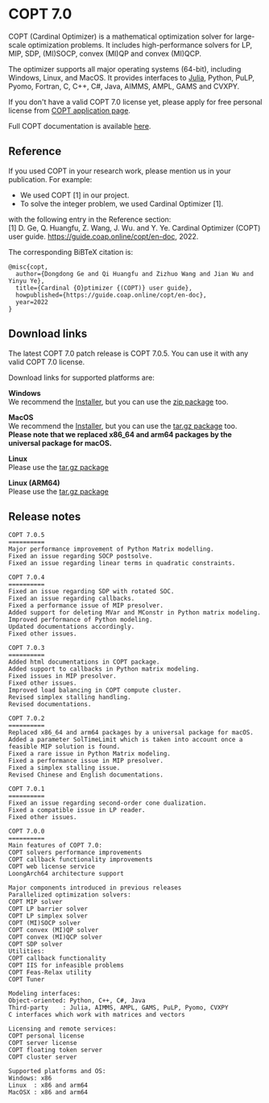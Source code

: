 # COPT 7.0

COPT (Cardinal Optimizer) is a mathematical optimization solver for large-scale optimization problems.
It includes high-performance solvers for LP, MIP, SDP, (MI)SOCP, convex (MI)QP and convex (MI)QCP.

The optimizer supports all major operating systems (64-bit), including Windows, Linux, and MacOS.
It provides interfaces to [Julia](https://github.com/COPT-Public/COPT.jl), Python, PuLP, Pyomo, Fortran, C, C++, C#, Java, AIMMS, AMPL, GAMS and CVXPY.

If you don't have a valid COPT 7.0 license yet,
please apply for free personal license from [COPT application page](https://www.shanshu.ai/copt).

Full COPT documentation is available [here](https://guide.coap.online/copt/en-doc/index.html).

## Reference
If you used COPT in your research work, please mention us in your publication. For example:
  - We used COPT [1] in our project.
  - To solve the integer problem, we used Cardinal Optimizer [1].

with the following entry in the Reference section:<br>
[1] D. Ge, Q. Huangfu, Z. Wang, J. Wu. and Y. Ye. Cardinal Optimizer (COPT) user guide. https://guide.coap.online/copt/en-doc, 2022.

The corresponding BiBTeX citation is:
```
@misc{copt,
  author={Dongdong Ge and Qi Huangfu and Zizhuo Wang and Jian Wu and Yinyu Ye},
  title={Cardinal {O}ptimizer {(COPT)} user guide},
  howpublished={https://guide.coap.online/copt/en-doc},
  year=2022
}
```
## Download links

The latest COPT 7.0 patch release is COPT 7.0.5.
You can use it with any valid COPT 7.0 license.

Download links for supported platforms are:

**Windows**<br>
  We recommend
  the [Installer](https://pub.shanshu.ai/download/copt/7.0.5/win64/CardinalOptimizer-7.0.5-win64-installer.zip),
  but you can use the [zip package](https://pub.shanshu.ai/download/copt/7.0.5/win64/CardinalOptimizer-7.0.5-win64.zip) too.

**MacOS**<br>
  We recommend
  the [Installer](https://pub.shanshu.ai/download/copt/7.0.5/osx64/CardinalOptimizer-7.0.5-universal_mac.dmg),
  but you can use the [tar.gz package](https://pub.shanshu.ai/download/copt/7.0.5/osx64/CardinalOptimizer-7.0.5-universal_mac.tar.gz) too.<br>
  **Please note that we replaced x86_64 and arm64 packages by the universal package for macOS.**

**Linux**<br>
  Please use the [tar.gz package](https://pub.shanshu.ai/download/copt/7.0.5/linux64/CardinalOptimizer-7.0.5-lnx64.tar.gz)

**Linux (ARM64)**<br>
  Please use the [tar.gz package](https://pub.shanshu.ai/download/copt/7.0.5/aarch64/CardinalOptimizer-7.0.5-aarch64_lnx.tar.gz)

## Release notes

```
COPT 7.0.5
==========
Major performance improvement of Python Matrix modelling.
Fixed an issue regarding SOCP postsolve.
Fixed an issue regarding linear terms in quadratic constraints.

COPT 7.0.4
==========
Fixed an issue regarding SDP with rotated SOC.
Fixed an issue regarding callbacks.
Fixed a performance issue of MIP presolver.
Added support for deleting MVar and MConstr in Python matrix modeling.
Improved performance of Python modeling.
Updated documentations accordingly.
Fixed other issues.

COPT 7.0.3
==========
Added html documentations in COPT package.
Added support to callbacks in Python matrix modeling.
Fixed issues in MIP presolver.
Fixed other issues.
Improved load balancing in COPT compute cluster.
Revised simplex stalling handling.
Revised documentations.

COPT 7.0.2
==========
Replaced x86_64 and arm64 packages by a universal package for macOS.
Added a parameter SolTimeLimit which is taken into account once a feasible MIP solution is found.
Fixed a rare issue in Python Matrix modeling.
Fixed a performance issue in MIP presolver.
Fixed a simplex stalling issue.
Revised Chinese and English documentations.

COPT 7.0.1
==========
Fixed an issue regarding second-order cone dualization.
Fixed a compatible issue in LP reader.
Fixed other issues.

COPT 7.0.0
==========
Main features of COPT 7.0:
COPT solvers performance improvements
COPT callback functionality improvements
COPT web license service
LoongArch64 architecture support

Major components introduced in previous releases
Parallelized optimization solvers:
COPT MIP solver
COPT LP barrier solver
COPT LP simplex solver
COPT (MI)SOCP solver
COPT convex (MI)QP solver
COPT convex (MI)QCP solver
COPT SDP solver
Utilities:
COPT callback functionality
COPT IIS for infeasible problems
COPT Feas-Relax utility
COPT Tuner

Modeling interfaces:
Object-oriented: Python, C++, C#, Java
Third-party    : Julia, AIMMS, AMPL, GAMS, PuLP, Pyomo, CVXPY
C interfaces which work with matrices and vectors

Licensing and remote services:
COPT personal license
COPT server license
COPT floating token server
COPT cluster server

Supported platforms and OS:
Windows: x86
Linux  : x86 and arm64
MacOSX : x86 and arm64
```
